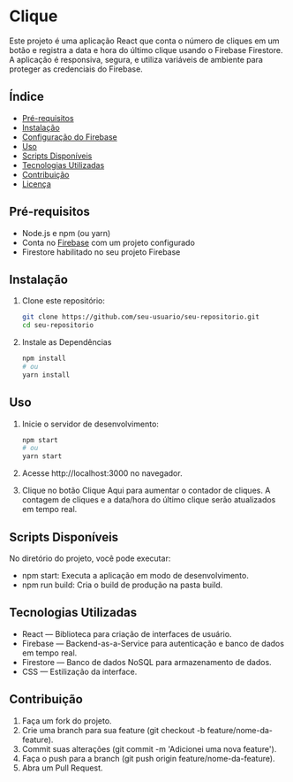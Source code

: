 # Clique

Este projeto é uma aplicação React que conta o número de cliques em um botão e registra a data e hora do último clique usando o Firebase Firestore. A aplicação é responsiva, segura, e utiliza variáveis de ambiente para proteger as credenciais do Firebase.

## Índice
- [Pré-requisitos](#pré-requisitos)
- [Instalação](#instalação)
- [Configuração do Firebase](#configuração-do-firebase)
- [Uso](#uso)
- [Scripts Disponíveis](#scripts-disponíveis)
- [Tecnologias Utilizadas](#tecnologias-utilizadas)
- [Contribuição](#contribuição)
- [Licença](#licença)

## Pré-requisitos

- Node.js e npm (ou yarn)
- Conta no [Firebase](https://firebase.google.com/) com um projeto configurado
- Firestore habilitado no seu projeto Firebase

## Instalação

1. Clone este repositório:

   ```bash
   git clone https://github.com/seu-usuario/seu-repositorio.git
   cd seu-repositorio

2. Instale as Dependências

    ``` bash
    npm install
    # ou
    yarn install

## Uso

1. Inicie o servidor de desenvolvimento:

    ``` bash
    npm start
    # ou
    yarn start

2. Acesse http://localhost:3000 no navegador.

3. Clique no botão Clique Aqui para aumentar o contador de cliques. A contagem de cliques e a data/hora do último clique serão atualizados em tempo real.

## Scripts Disponíveis

No diretório do projeto, você pode executar:

- npm start: Executa a aplicação em modo de desenvolvimento.
- npm run build: Cria o build de produção na pasta build.

## Tecnologias Utilizadas

- React — Biblioteca para criação de interfaces de usuário.
- Firebase — Backend-as-a-Service para autenticação e banco de dados em tempo real.
- Firestore — Banco de dados NoSQL para armazenamento de dados.
- CSS — Estilização da interface.

## Contribuição

1. Faça um fork do projeto.
2. Crie uma branch para sua feature (git checkout -b feature/nome-da-feature).
3. Commit suas alterações (git commit -m 'Adicionei uma nova feature').
4. Faça o push para a branch (git push origin feature/nome-da-feature).
5. Abra um Pull Request.
